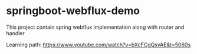 # springboot-webflux-demo
This project contain spring webflux implementation along with router and handler

Learning path:
https://www.youtube.com/watch?v=bXcFCgQsvAE&t=5060s

